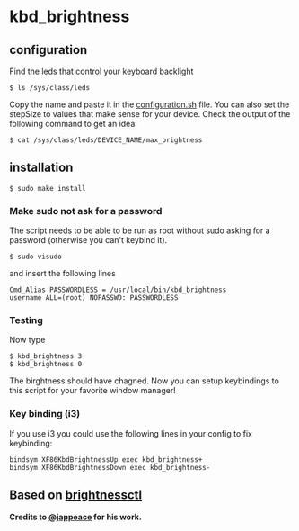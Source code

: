 # kbd_brightness

## configuration
Find the leds that control your keyboard backlight

	$ ls /sys/class/leds

Copy the name and paste it in the [configuration.sh](configuration.sh) file.
You can also set the stepSize to values that make sense for your device. Check the output of the following command to get an idea:

	$ cat /sys/class/leds/DEVICE_NAME/max_brightness

## installation

    $ sudo make install

### Make sudo not ask for a password
The script needs to be able to be run as root without sudo asking for a
password (otherwise you can't keybind it).

	$ sudo visudo

and insert the following lines

	Cmd_Alias PASSWORDLESS = /usr/local/bin/kbd_brightness
	username ALL=(root) NOPASSWD: PASSWORDLESS

### Testing
Now type

	$ kbd_brightness 3
	$ kbd_brightness 0

The birghtness should have chagned.
Now you can setup keybindings to this script for your favorite window manager!

### Key binding (i3)
If you use i3 you could use the following lines in your config to fix keybinding:

	bindsym XF86KbdBrightnessUp exec kbd_brightness+
	bindsym XF86KbdBrightnessDown exec kbd_brightness-

## Based on [brightnessctl](https://github.com/jappeace/brightnessctl)
**Credits to [@jappeace](https://github.com/jappeace) for his work.**